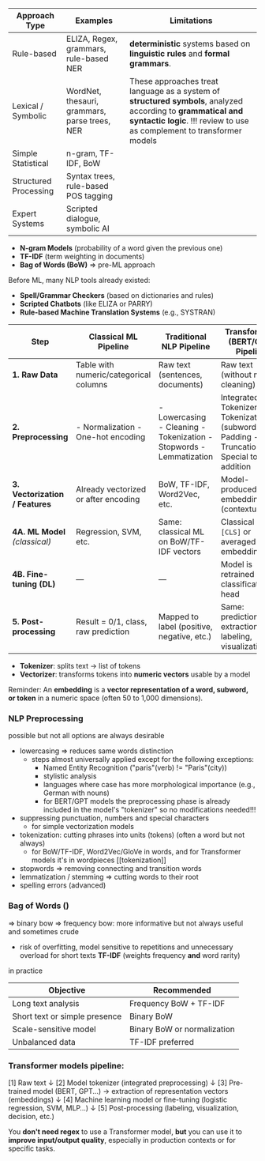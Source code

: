 
| Approach Type         | Examples                                         | Limitations                                                                                                                                                                                           |
| --------------------- | ------------------------------------------------ | ------------------------------------------------------------------------------------------------------------------------------------------------------------------------------------------------------ |
| Rule-based            | ELIZA, Regex, grammars, rule-based NER           | **deterministic** systems based on **linguistic rules** and **formal grammars**.                                                                                                                       |
| Lexical / Symbolic    | WordNet, thesauri, grammars, parse trees, NER    | These approaches treat language as a system of **structured symbols**, analyzed according to **grammatical and syntactic logic**. !!! review to use as complement to transformer models                  |
| Simple Statistical    | n-gram, TF-IDF, BoW                              |                                                                                                                                                                                                        |
| Structured Processing | Syntax trees, rule-based POS tagging             |                                                                                                                                                                                                        |
| Expert Systems        | Scripted dialogue, symbolic AI                   |                                                                                                                                                                                                        |
- **N-gram Models** (probability of a word given the previous one)
- **TF-IDF** (term weighting in documents)
- **Bag of Words (BoW)**
=> pre-ML approach

Before ML, many NLP tools already existed:

- **Spell/Grammar Checkers** (based on dictionaries and rules)
- **Scripted Chatbots** (like ELIZA or PARRY)
- **Rule-based Machine Translation Systems** (e.g., SYSTRAN)

| Step                           | **Classical ML** Pipeline                    | **Traditional NLP** Pipeline                                      | **Transformers (BERT/GPT)** Pipeline                                                             |
| ------------------------------- | -------------------------------------------- | ----------------------------------------------------------------- | ------------------------------------------------------------------------------------------------ |
| **1. Raw Data**                 | Table with numeric/categorical columns       | Raw text (sentences, documents)                                   | Raw text (without manual cleaning)                                                               |
| **2. Preprocessing**            | - Normalization - One-hot encoding           | - Lowercasing - Cleaning - Tokenization - Stopwords - Lemmatization| Integrated Tokenizer: - Tokenization (subwords) - Padding - Truncation - Special tokens addition |
| **3. Vectorization / Features** | Already vectorized or after encoding         | BoW, TF-IDF, Word2Vec, etc.                                       | Model-produced embeddings (contextualized)                                                        |
| **4A. ML Model** _(classical)_  | Regression, SVM, etc.                        | Same: classical ML on BoW/TF-IDF vectors                          | Classical ML on `[CLS]` or averaged embeddings                                                    |
| **4B. Fine-tuning (DL)**        | —                                            | —                                                                  | Model is retrained with a classification head                                                     |
| **5. Post-processing**          | Result = 0/1, class, raw prediction          | Mapped to label (positive, negative, etc.)                        | Same: prediction extraction, labeling, visualization                                             |
- **Tokenizer**: splits text → list of tokens
- **Vectorizer**: transforms tokens into **numeric vectors** usable by a model

Reminder:
An **embedding** is a **vector representation of a word, subword, or token** in a numeric space (often 50 to 1,000 dimensions).

### NLP Preprocessing

possible but not all options are always desirable
- lowercasing => reduces same words distinction
    - steps almost universally applied except for the following exceptions:
        - Named Entity Recognition ("paris"(verb) != "Paris"(city))
        - stylistic analysis
        - languages where case has more morphological importance (e.g., German with nouns)
        - for BERT/GPT models the preprocessing phase is already included in the model's "tokenizer" so no modifications needed!!!
- suppressing punctuation, numbers and special characters
    - for simple vectorization models
- tokenization: cutting phrases into units (tokens) (often a word but not always)
    - for BoW/TF-IDF, Word2Vec/GloVe in words, and for Transformer models it's in wordpieces [[tokenization]]
- stopwords => removing connecting and transition words
- lemmatization / stemming => cutting words to their root
- spelling errors (advanced)

### Bag of Words ()

=> binary bow
=> frequency bow: more informative but not always useful and sometimes crude
- risk of overfitting, model sensitive to repetitions and unnecessary overload for short texts
**TF-IDF** (weights frequency **and** word rarity)

in practice

|Objective|Recommended|
|---|---|
|Long text analysis|Frequency BoW + TF-IDF|
|Short text or simple presence|Binary BoW|
|Scale-sensitive model|Binary BoW or normalization|
|Unbalanced data|TF-IDF preferred|

### Transformer models pipeline:

[1] Raw text
   ↓
[2] Model tokenizer (integrated preprocessing)
   ↓
[3] Pre-trained model (BERT, GPT...) → extraction of representation vectors (embeddings)
   ↓
[4] Machine learning model or fine-tuning (logistic regression, SVM, MLP…)
   ↓
[5] Post-processing (labeling, visualization, decision, etc.)

You **don't need regex** to use a Transformer model, **but** you can use it to **improve input/output quality**, especially in production contexts or for specific tasks.
